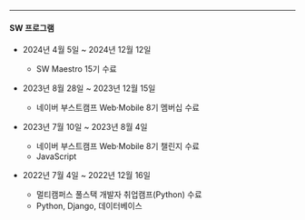 ---

#### SW 프로그램
- 2024년 4월 5일 ~ 2024년 12월 12일
  - SW Maestro 15기 수료

- 2023년 8월 28일 ~ 2023년 12월 15일
  - 네이버 부스트캠프 Web·Mobile 8기 멤버십 수료

- 2023년 7월 10일 ~ 2023년 8월 4일
  - 네이버 부스트캠프 Web·Mobile 8기 챌린지 수료
  - JavaScript

- 2022년 7월 4일 ~ 2022년 12월 16일
  - 멀티캠퍼스 풀스택 개발자 취업캠프(Python) 수료
  - Python, Django, 데이터베이스

